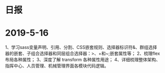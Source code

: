 # 日报

# 2019-5-16
 1、学习sass变量声明、引用、分割、CSS嵌套规则、选择器标识符&、群组选择器的嵌套、子组合选择器和同层组合选择器：>、+和~;嵌套属性等；
 2、梳理flex布局各种属性；
 3、深度了解 transform 各种属性用途；
 4、详细梳理整体架构、指挥中心、人员管理、机械管理界面各模块代码逻辑。
